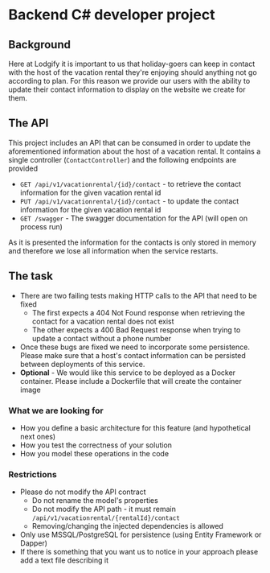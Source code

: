 # Backend C# developer project

## Background

Here at Lodgify it is important to us that holiday-goers can keep in contact with the host of the vacation rental they're enjoying should anything not go according to plan. For this reason we provide our users with the ability to update their contact information to display on the website we create for them.

## The API

This project includes an API that can be consumed in order to update the aforementioned information about the host of a vacation rental. It contains a single controller (`ContactController`) and the following endpoints are provided

- `GET /api/v1/vacationrental/{id}/contact` - to retrieve the contact information for the given vacation rental id
- `PUT /api/v1/vacationrental/{id}/contact` - to update the contact information for the given vacation rental id
- `GET /swagger` - The swagger documentation for the API (will open on process run)

As it is presented the information for the contacts is only stored in memory and therefore we lose all information when the service restarts.

## The task

- There are two failing tests making HTTP calls to the API that need to be fixed
  - The first expects a 404 Not Found response when retrieving the contact for a vacation rental does not exist
  - The other expects a 400 Bad Request response when trying to update a contact without a phone number
- Once these bugs are fixed we need to incorporate some persistence. Please make sure that a host's contact information can be persisted between deployments of this service.
- **Optional** - We would like this service to be deployed as a Docker container. Please include a Dockerfile that will create the container image

### What we are looking for

- How you define a basic architecture for this feature (and hypothetical next ones)
- How you test the correctness of your solution
- How you model these operations in the code

### Restrictions

- Please do not modify the API contract
  - Do not rename the model's properties
  - Do not modify the API path - it must remain `/api/v1/vacationrental/{rentalId}/contact`
  - Removing/changing the injected dependencies is allowed
- Only use MSSQL/PostgreSQL for persistence (using Entity Framework or Dapper)
- If there is something that you want us to notice in your approach please add a text file describing it
